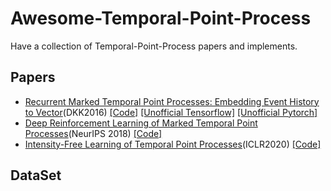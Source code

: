 # Awesome-Temporal-Point-Process
Have a collection of Temporal-Point-Process papers and implements.

## Papers
- [Recurrent Marked Temporal Point Processes: Embedding Event History to Vector](https://www.kdd.org/kdd2016/papers/files/rpp1081-duA.pdf)(DKK2016) [[Code]](https://github.com/dunan/NeuralPointProcess) [[Unofficial Tensorflow]](https://github.com/musically-ut/tf_rmtpp) [[Unofficial Pytorch]](https://github.com/woshiyyya/ERPP-RMTPP)
- [Deep Reinforcement Learning of Marked Temporal Point Processes](http://xxx.itp.ac.cn/abs/1805.09360)(NeurIPS 2018) [[Code]](https://github.com/Networks-Learning/tpprl)
- [Intensity-Free Learning of Temporal Point Processes](https://openreview.net/forum?id=HygOjhEYDH)(ICLR2020) [[Code]](https://github.com/shchur/ifl-tpp/blob/master/README.md)


## DataSet
